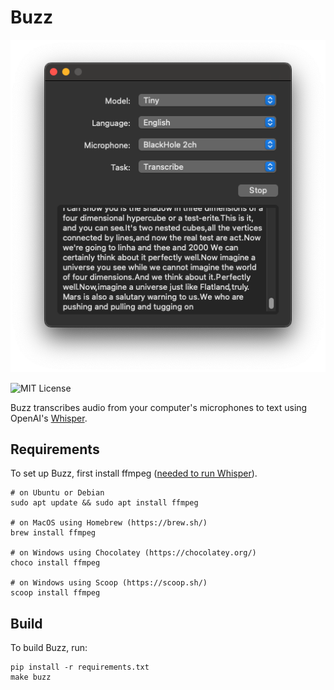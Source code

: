 # Buzz

![Buzz](buzz.png)

![MIT License](https://img.shields.io/badge/license-MIT-green)

Buzz transcribes audio from your computer's microphones to text using OpenAI's [Whisper](https://github.com/openai/whisper).

## Requirements

To set up Buzz, first install ffmpeg ([needed to run Whisper](https://github.com/openai/whisper#setup)).

```text
# on Ubuntu or Debian
sudo apt update && sudo apt install ffmpeg

# on MacOS using Homebrew (https://brew.sh/)
brew install ffmpeg

# on Windows using Chocolatey (https://chocolatey.org/)
choco install ffmpeg

# on Windows using Scoop (https://scoop.sh/)
scoop install ffmpeg
```

## Build

To build Buzz, run:

```shell
pip install -r requirements.txt
make buzz
```
